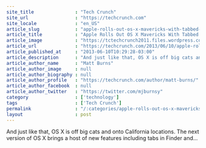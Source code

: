 ```yaml
---
site_title               : "Tech Crunch"
site_url                 : "https://techcrunch.com"
site_locale              : "en_US"
article_slug             : "apple-rolls-out-os-x-mavericks-with-tabbed-finder-system-tags-and-improved-multiple-monitor-support"
article_title            : "Apple Rolls Out OS X Mavericks With Tabbed Finder, System Tags, And Improved Multiple Monitor Support"
article_image            : "https://tctechcrunch2011.files.wordpress.com/2013/06/img_90691.jpg?w=640&h=400&crop=1"
article_url              : "https://techcrunch.com/2013/06/10/apple-rolls-out-os-x-maverick-with-tabbed-finder-tags-and-improved-multiple-monitor-support/"
article_published_at     : "2013-06-10T10:29:28-03:00"
article_description      : "And just like that, OS X is off big cats and onto California locations. The next version of OS X brings a host of new features including tabs in Finder and..."
article_author_name      : "Matt Burns"
article_author_image     : null
article_author_biography : null
article_author_profile   : "https://techcrunch.com/author/matt-burns/"
article_author_facebook  : null
article_author_twitter   : "https://twitter.com/mjburnsy"
category                 : ['technology']
tags                     : ['Tech Crunch']
permalink                : "/:categories/apple-rolls-out-os-x-mavericks-with-tabbed-finder-system-tags-and-improved-multiple-monitor-support/"
layout                   : post
---
```


And just like that, OS X is off big cats and onto California locations. The next version of OS X brings a host of new features including tabs in Finder and...

